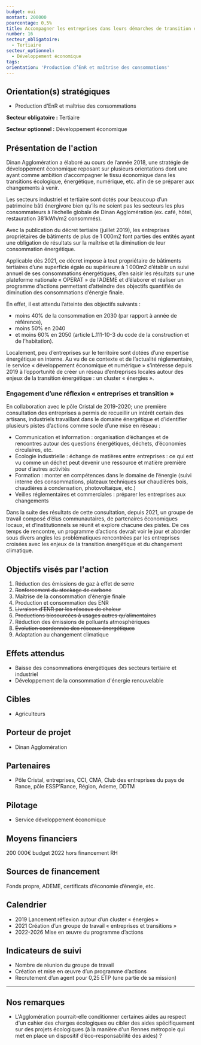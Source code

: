 ```yaml
---
budget: oui
montant: 200000
pourcentage: 0,5%
title: Accompagner les entreprises dans leurs démarches de transition énergétique
number: 16
secteur_obligatoire:
  - Tertiaire
secteur_optionnel:
  - Développement économique
tags:
orientation: 'Production d’EnR et maîtrise des consommations'
---
```


## Orientation(s) stratégiques

- Production d’EnR et maîtrise des consommations

**Secteur obligatoire :** Tertiaire

**Secteur optionnel :** Développement économique

## Présentation de l'action

Dinan Agglomération a élaboré au cours de l’année 2018, une stratégie de développement économique reposant sur plusieurs orientations dont une ayant comme ambition d’accompagner le tissu économique dans les transitions écologique, énergétique, numérique, etc. afin de se préparer aux changements à venir.

Les secteurs industriel et tertiaire sont dotés pour beaucoup d’un patrimoine bâti énergivore bien qu’ils ne soient pas les secteurs les plus consommateurs à l’échelle globale
de Dinan Agglomération (ex. café, hôtel, restauration 381kWh/m2 consommés).

Avec la publication du décret tertiaire (juillet 2019), les entreprises propriétaires de bâtiments de plus de 1 000m2 font parties des entités ayant une obligation de résultats sur la maîtrise et la diminution de leur consommation énergétique.

Applicable dès 2021, ce décret impose à tout propriétaire de bâtiments tertiaires d’une superficie égale ou supérieure à 1 000m2 d’établir un suivi annuel de ses consommations énergétiques, d’en saisir les résultats sur une plateforme nationale « OPERAT » de l’ADEME et d’élaborer et réaliser un programme d’actions permettant d’atteindre des objectifs quantifiés de diminution des consommations d’énergie finale.

En effet, il est attendu l’atteinte des objectifs suivants :
- moins 40% de la consommation en 2030 (par rapport à année de référence),
- moins 50% en 2040
- et moins 60% en 2050 (article L.111-10-3 du code de la construction et de l’habitation).

Localement, peu d’entreprises sur le territoire sont dotées d’une expertise énergétique en interne.
Au vu de ce contexte et de l’actualité réglementaire, le service « développement économique et numérique » s’intéresse depuis 2019 à l’opportunité de créer un réseau d’entreprises locales autour des enjeux de la transition énergétique : un cluster « énergies ».

### Engagement d’une réflexion « entreprises et transition »
En collaboration avec le pôle Cristal de 2019-2020; une première consultation des entreprises a permis de recueillir un intérêt certain des artisans, industriels travaillant dans le domaine énergétique et d’identifier plusieurs pistes d’actions comme socle d’une mise en réseau :
- Communication et information : organisation d’échanges et de rencontres autour des questions énergétiques, déchets, d’économies circulaires, etc.
- Écologie industrielle : échange de matières entre entreprises : ce qui est vu comme un déchet peut devenir une ressource et matière première pour d’autres activités
- Formation : monter en compétences dans le domaine de l’énergie (suivi interne des consommations, plateaux techniques sur chaudières bois, chaudières à condensation, photovoltaïque, etc.)
- Veilles réglementaires et commerciales : préparer les entreprises aux changements

Dans la suite des résultats de cette consultation, depuis 2021, un groupe de travail composé d’élus communautaires, de partenaires économiques locaux, et d’institutionnels se réunit et explore chacune des pistes. De ces temps de rencontre, un programme d’actions devrait voir le jour et aborder sous divers angles les problématiques rencontrées par les entreprises croisées avec les enjeux de la transition énergétique et du changement climatique.

## Objectifs visés par l'action

1. Réduction des émissions de gaz à effet de serre
2. ~~Renforcement du stockage de carbone~~
3. Maîtrise de la consommation d’énergie finale
4. Production et consommation des ENR
5. ~~Livraison d’ENR par les réseaux de chaleur~~
6. ~~Productions biosourcées à usages autres qu’alimentaires~~
7. Réduction des émissions de polluants atmosphériques
8. ~~Évolution coordonnée des réseaux énergétiques~~
9. Adaptation au changement climatique


## Effets attendus

- Baisse des consommations énergétiques des secteurs tertiaire et industriel
- Développement de la consommation d'énergie renouvelable

## Cibles

- Agriculteurs

## Porteur de projet

- Dinan Agglomération

## Partenaires

- Pôle Cristal, entreprises, CCI, CMA, Club des entreprises du pays de Rance, pôle ESSP’Rance, Région, Ademe, DDTM

## Pilotage

- Service développement économique

## Moyens financiers

200 000€ budget 2022 hors financement RH

## Sources de financement

Fonds propre, ADEME, certificats d’économie d’énergie, etc.

## Calendrier

- 2019 Lancement réflexion autour d’un cluster « énergies »
- 2021 Création d’un groupe de travail « entreprises et transitions »
- 2022-2026 Mise en œuvre du programme d’actions

## Indicateurs de suivi

- Nombre de réunion du groupe de travail
- Création et mise en œuvre d’un programme d’actions
- Recrutement d’un agent pour 0,25 ETP (une partie de sa mission)


---

## Nos remarques

- L'Agglomération pourrait-elle conditionner certaines aides au respect d'un cahier des charges écologiques ou cibler des aides spécifiquement sur des projets écologiques (à la manière d'un Rennes métropole qui met en place un dispositif d’éco-responsabilité des aides) ?

